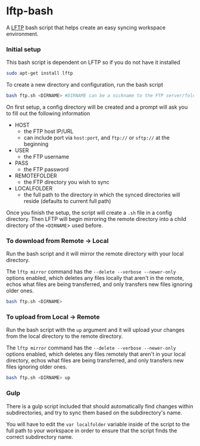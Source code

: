 # lftp-bash
A [LFTP](https://github.com/lavv17/lftp) bash script that helps create an easy syncing workspace environment.

### Initial setup
This bash script is dependent on LFTP so if you do not have it installed
```bash
sudo apt-get install lftp
```

To create a new directory and configuration, run the bash script
```bash
bash ftp.sh <DIRNAME> #DIRNAME can be a nickname to the FTP server/folder you are going to be syncing
```    
On first setup, a config directory will be created and a prompt will ask you to fill out the following information
* HOST
  * the FTP host IP/URL 
  * can include port via `host:port`, and `ftp://` or `sftp://` at the beginning
* USER
  * the FTP username
* PASS
  * the FTP password 
* REMOTEFOLDER
  * the FTP directory you wish to sync 
* LOCALFOLDER
  * the full path to the directory in which the synced directories will reside (defaults to current full path)   
    
Once you finish the setup, the script will create a `.sh` file in a config directory. Then LFTP will begin mirroring the remote directory into a child directory of the `<DIRNAME`> used before.

### To download from Remote -> Local
Run the bash script and it will mirror the remote directory with your local directory.

The `lftp mirror` command has the `--delete --verbose --newer-only` options enabled, which deletes any files locally that aren't in the remote, echos what files are being transferred, and only transfers new files ignoring older ones.
```bash
bash ftp.sh <DIRNAME>
```

### To upload from Local -> Remote
Run the bash script with the `up` argument and it will upload your changes from the local directory to the remote directory.

The `lftp mirror` command has the `--delete --verbose --newer-only` options enabled, which deletes any files remotely that aren't in your local directory, echos what files are being transferred, and only transfers new files ignoring older ones.
```bash
bash ftp.sh <DIRNAME> up
```

### Gulp
There is a gulp script included that should automatically find changes within subdirectories, and try to sync them based on the subdirectory's name. 

You will have to edit the `var localfolder` variable inside of the script to the full path to your workspace in order to ensure that the script finds the correct subdirectory name.



